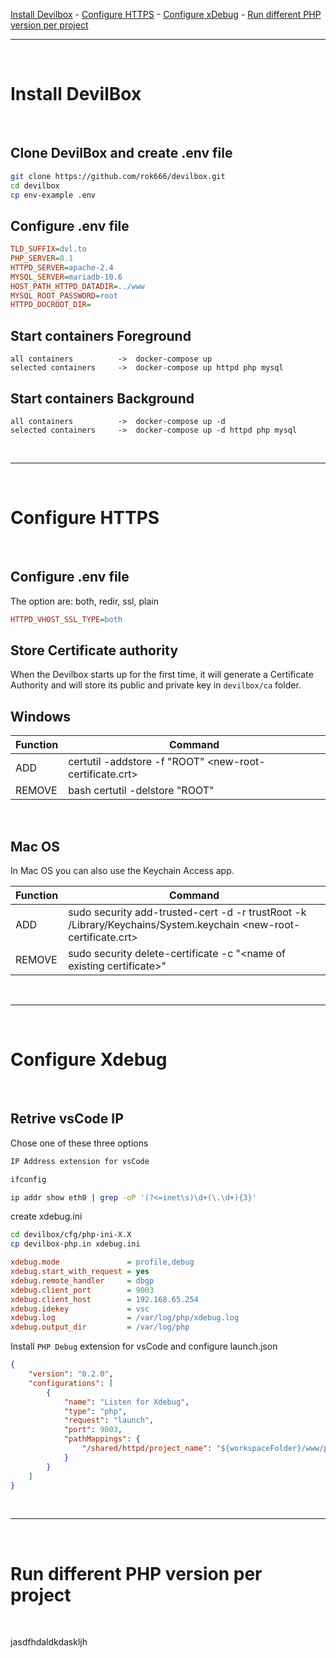 

[Install Devilbox](#install-devilbox) - [Configure HTTPS](#configure-https) - [Configure xDebug](#configure-xdebug) - [Run different PHP version per project](#run-different)

---

<br>

<h1 id="install-devilbox">Install DevilBox</h1>

<br>

<h2>Clone DevilBox and create .env file</h2>

```bash
git clone https://github.com/rok666/devilbox.git
cd devilbox
cp env-example .env
```

<h2>Configure .env file</h2>

```ini
TLD_SUFFIX=dvl.to
PHP_SERVER=8.1
HTTPD_SERVER=apache-2.4
MYSQL_SERVER=mariadb-10.6
HOST_PATH_HTTPD_DATADIR=../www
MYSQL_ROOT_PASSWORD=root
HTTPD_DOCROOT_DIR=
```

<h2>Start containers Foreground</h2>

```
all containers          ->  docker-compose up
selected containers     ->  docker-compose up httpd php mysql
```

<h2>Start containers Background</h2>

```
all containers          ->  docker-compose up -d
selected containers     ->  docker-compose up -d httpd php mysql
```

<br>

---

<br>

<h1 id="configure-https">Configure HTTPS</h1>

<br>

<h2>Configure .env file</h2>

The option are: both, redir, ssl, plain

```ini
HTTPD_VHOST_SSL_TYPE=both
```

<h2>Store Certificate authority</h2>

When the Devilbox starts up for the first time, it will generate a Certificate Authority  and will store its public and private key in `devilbox/ca` folder.

<h2>Windows</h2>

| Function | Command |
| --- | --- |
| ADD | certutil -addstore -f "ROOT" <new-root-certificate.crt> |
| REMOVE | bash certutil -delstore "ROOT" <serial-number-hex> |

<br>

<h2>Mac OS</h2>

In Mac OS you can also use the Keychain Access app.

| Function | Command |
| --- | --- |
| ADD | sudo security add-trusted-cert -d -r trustRoot -k /Library/Keychains/System.keychain <new-root-certificate.crt> |
| REMOVE | sudo security delete-certificate -c "\<name of existing certificate\>" |

<br>

---

<br>

<h1 id="configure-xdebug">Configure Xdebug</h1>

<br>

<h2>Retrive vsCode IP</h2>

Chose one of these three options

```bash
IP Address extension for vsCode
```

```bash
ifconfig
```

```bash
ip addr show eth0 | grep -oP '(?<=inet\s)\d+(\.\d+){3}'
```

create xdebug.ini

```bash
cd devilbox/cfg/php-ini-X.X
cp devilbox-php.in xdebug.ini
```

```ini
xdebug.mode               = profile,debug
xdebug.start_with_request = yes
xdebug.remote_handler     = dbgp
xdebug.client_port        = 9003
xdebug.client_host        = 192.168.65.254
xdebug.idekey             = vsc
xdebug.log                = /var/log/php/xdebug.log
xdebug.output_dir         = /var/log/php
```

Install `PHP Debug` extension for vsCode and configure launch.json

```json
{
    "version": "0.2.0",
    "configurations": [
        {
            "name": "Listen for Xdebug",
            "type": "php",
            "request": "launch",
            "port": 9003,
            "pathMappings": {
                "/shared/httpd/project_name": "${workspaceFolder}/www/project_name"
            }
        }
    ]
}
```

<br>

---

<br>

<h1 id="run-different">Run different PHP version per project</h1>

<br>


jasdfhdaldkdaskljh


